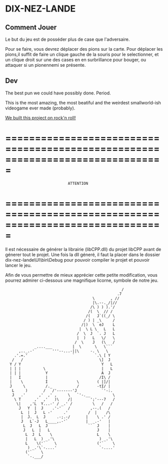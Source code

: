DIX-NEZ-LANDE
=============

Comment Jouer
--------------

Le but du jeu est de posséder plus de case que l'adversaire.

Pour se faire, vous devrez déplacer des pions sur la carte.
Pour déplacer les pions,il suffit de faire un clique gauche de la souris pour 
le selectionner, et un clique droit sur une des cases en en surbrillance pour
bouger, ou attaquer si un pionennemi se présente.



Dev
----

The best pun we could have possibly done. Period.

This is the most amazing, the most beatiful and the weirdest smallworld-ish videogame
ever made (probably).

[We built this project on rock'n roll!](https://youtu.be/K1b8AhIsSYQ)

===============================================================================
===============================================================================

                                ATTENTION

===============================================================================
===============================================================================

Il est nécessaire de générer la librairie (libCPP.dll) du projet libCPP avant de
génerer tout le projet.	Une fois la dll géneré, il faut la placer dans le dossier
dix-nez-lande\UI\bin\Debug pour pouvoir compiler le projet et pouvoir lancer le
jeu.

Afin de vous permettre de mieux apprécier cette petite modification, vous pourrez
admirer ci-dessous une magnifique licorne, symbole de notre jeu.

```
                                                    /
                                                  .7
                                       \       , //
                                       |\.--._/|//
                                      /\ ) ) ).'/
                                     /(  \  // /
                                    /(   J`((_/ \
                                   / ) | _\     /
                                  /|)  \  eJ    L
                                 |  \ L \   L   L
                                /  \  J  `. J   L
                                |  )   L   \/   \
                               /  \    J   (\   /
             _....___         |  \      \   \```
      ,.._.-'        '''--...-||\     -. \   \
    .'.=.'                    `         `.\ [ Y
   /   /                                  \]  J
  Y / Y                                    Y   L
  | | |          \                         |   L
  | | |           Y                        A  J
  |   I           |                       /I\ /
  |    \          I             \        ( |]/|
  J     \         /._           /        -tI/ |
   L     )       /   /'-------'J           `'-:.
   J   .'      ,'  ,' ,     \   `'-.__          \
    \ T      ,'  ,'   )\    /|        ';'---7   /
     \|    ,'L  Y...-' / _.' /         \   /   /
      J   Y  |  J    .'-'   /         ,--.(   /
       L  |  J   L -'     .'         /  |    /\
       |  J.  L  J     .-;.-/       |    \ .' /
       J   L`-J   L____,.-'`        |  _.-'   |
        L  J   L  J                  ``  J    |
        J   L  |   L                     J    |
         L  J  L    \                    L    \
         |   L  ) _.'\                    ) _.'\
         L    \('`    \                  ('`    \
          ) _.'\`-....'                   `-....'
         ('`    \
          `-.___/
```
